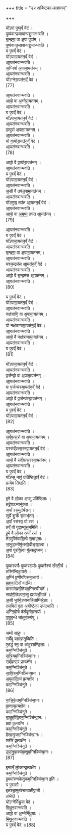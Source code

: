 +++
title = "२२ अबिष्टका-ब्राह्मणम्"

+++


यो॑ऽपां पुष्प॒व्ँ वेद॑ ।  
पुष्प॑वान्प्र॒जावा॑न्पशु॒मान्भ॑वति ।  
च॒न्द्रमा॒ वा अ॒पां पुष्प॑म् ।  
पुष्प॑वान्प्र॒जावा॑न्पशु॒मान्भ॑वति ।  
य ए॒वव्ँ वेद॑ ।  
यो॑ऽपामा॒यत॑न॒व्ँ वेद॑ ।  
आ॒यत॑नवान्भवति ।  
अ॒ग्निर्वा अ॒पामा॒यत॑नम् ।  
आ॒यत॑नवान्भवति ।  
यो॑ऽग्नेरा॒यत॑न॒व्ँ वेद॑ ।  
[77]




आ॒यत॑नवान्भवति ।  
आपो॒ वा अ॒ग्नेरा॒यत॑नम् ।  
आ॒यत॑नवान्भवति ।  
य ए॒वव्ँ वेद॑ ।  
यो॑ऽपामा॒यत॑न॒व्ँ वेद॑ ।  
आ॒यत॑नवान्भवति ।  
वा॒युर्वा अ॒पामा॒यत॑नम् ।  
आ॒यत॑नवान्भवति ।  
यो वा॒योरा॒यत॑न॒व्ँ वेद॑ ।  
आ॒यत॑नवान्भवति ।  
[78]




आपो॒ वै वा॒योरा॒यत॑नम् ।  
आ॒यत॑नवान्भवति ।  
य ए॒वव्ँ वेद॑ ।  
यो॑ऽपामा॒यत॑न॒व्ँ वेद॑ ।  
आ॒यत॑नवान्भवति ।  
अ॒सौ वै तप॑न्न॒पामा॒यत॑नम् ।  
आ॒यत॑नवान्भवति ।  
यो॑ऽमुष्य॒ तप॑त आ॒यत॑न॒व्ँ वेद॑ ।  
आ॒यत॑नवान्भवति ।  
आपो॒ वा अ॒मुष्य॒ तप॑त आ॒यत॑नम् ।  
[79]




आ॒यत॑नवान्भवति ।  
य ए॒वव्ँ वेद॑ ।  
यो॑ऽपामा॒यत॑न॒व्ँ वेद॑ ।  
आ॒यत॑नवान्भवति ।  
च॒न्द्रमा॒ वा अ॒पामा॒यत॑नम् ।  
आ॒यत॑नवान्भवति ।  
यश्च॒न्द्रम॑स आ॒यत॑न॒व्ँ वेद॑ ।  
आ॒यत॑नवान्भवति ।  
आपो॒ वै च॒न्द्रम॑स आ॒यत॑नम् ।  
आ॒यत॑नवान्भवति ।  
[80]




य ए॒वव्ँ वेद॑ ।  
यो॑ऽपामा॒यत॑न॒व्ँ वेद॑ ।  
आ॒यत॑नवान्भवति ।  
नक्ष॑त्राणि॒ वा अ॒पामा॒यत॑नम् ।  
आ॒यत॑नवान्भवति ।  
यो नक्ष॑त्राणामा॒यत॑न॒व्ँ वेद॑ ।  
आ॒यत॑नवान्भवति ।  
आपो॒ वै नक्ष॑त्राणामा॒यत॑नम् ।  
आ॒यत॑नवान्भवति ।  
य ए॒वव्ँ वेद॑ ।  
[81]




यो॑ऽपामा॒यत॑न॒व्ँ वेद॑ ।  
आ॒यत॑नवान्भवति ।  
प॒र्जन्यो॒ वा अ॒पामा॒यत॑नम् ।  
आ॒यत॑नवान्भवति ।  
यः प॒र्जन्य॑स्या॒यत॑न॒व्ँ वेद॑ ।  
आ॒यत॑नवान्भवति ।  
आपो॒ वै प॒र्जन्य॑स्या॒यत॑नम् ।  
आ॒यत॑नवान्भवति ।  
य ए॒वव्ँ वेद॑ ।  
यो॑ऽपामा॒यत॑न॒व्ँ वेद॑ ।  
[82]




आ॒यत॑नवान्भवति ।  
स॒व्ँव॒त्स॒रो वा अ॒पामा॒यत॑नम् ।  
आ॒यत॑नवान्भवति ।  
यस्स॑व्ँवत्स॒रस्या॒यत॑न॒व्ँ वेद॑ ।  
आ॒यत॑नवान्भवति ।  
आपो॒ वै स॑व्ँवत्स॒रस्या॒यत॑नम् ।  
आ॒यत॑नवान्भवति ।  
य ए॒वव्ँ वेद॑ ।  
यो॑ऽप्सु नावं॒ प्रति॑ष्ठिता॒व्ँ वेद॑ ।  
प्रत्ये॒व ति॑ष्ठति ।  
[83]




इ॒मे वै लो॒का अ॒प्सु प्रति॑ष्ठिताः ।  
तदे॒षाऽभ्यनू॑क्ता ।  
अ॒पाँ रस॒मुद॑यँसन् ।  
सूर्ये॑ शु॒क्रँ स॒माभृ॑तम् ।  
अ॒पाँ रस॑स्य॒ यो रसः॑ ।  
तव्ँ वो॑ गृह्णाम्युत्त॒ममिति॑ ।  
इ॒मे वै लो॒का अ॒पाँ रसः॑ ।  
ते॑ऽमुष्मि॑न्नादि॒त्ये स॒माभृ॑ताः ।  
जा॒नु॒द॒घ्नीमु॑त्तरवे॒दीङ्खा॒त्वा ।  
अ॒पां पू॑रयि॒त्वा गु॑ल्फद॒घ्नम् ।  
[84]




पुष्करपर्णैः पुष्करदण्डैः पुष्करैश्च॑ सँस्ती॒र्य ।  
तस्मि॑न्विहा॒यसे ।  
अ॒ग्निं प्र॒णीयो॑पसमा॒धाय॑ ।  
ब्र॒ह्म॒वा॒दिनो॑ वदन्ति ।  
कस्मा॑त्प्रणी॒तेयम॒ग्निश्चीयते॑ ।  
साप्र॑णी॒तेऽयम॒प्सु ह्यय॑ञ्ची॒यते॑ ।  
अ॒सौ भुव॑ने॒ऽप्यना॑हिताग्निरे॒ताः ।  
तम॒भित॑ ए॒ता अ॒बीष्ट॑का॒ उप॑दधाति ।  
अ॒ग्नि॒हो॒त्रे द॑र्शपूर्णमा॒सयोः॑ ।  
प॒शु॒ब॒न्धे चा॑तुर्मा॒स्येषु॑ ।  
[85]




अथो॑ आहुः ।  
सर्वे॑षु यज्ञक्र॒तुष्विति॑ ।  
ए॒तद्ध॑ स्म॒ वा आ॑हुश्शण्डि॒लाः ।  
कम॒ग्निञ्चि॑नुते ।  
स॒त्रि॒यम॒ग्निञ्चि॑न्वा॒नः ।  
स॒व्ँव॒त्स॒रं प्र॒त्यक्षे॑ण ।  
कम॒ग्निञ्चि॑नुते ।  
सा॒वि॒त्रम॒ग्निञ्चि॑न्वा॒नः ।  
अ॒मुमा॑दि॒त्यं प्र॒त्यक्षे॑ण ।  
कम॒ग्निञ्चि॑नुते ।  
[86]




ना॒चि॒के॒तम॒ग्निञ्चि॑न्वा॒नः ।  
प्रा॒णान्प्र॒त्यक्षे॑ण ।  
कम॒ग्निञ्चि॑नुते ।  
चा॒तु॒र्हो॒त्रि॒यम॒ग्निञ्चि॑न्वा॒नः ।  
ब्रह्म॑ प्र॒त्यक्षे॑ण ।  
कम॒ग्निञ्चि॑नुते ।  
वै॒श्व॒सृ॒जम॒ग्निञ्चि॑न्वा॒नः ।  
शरी॑रं प्र॒त्यक्षे॑ण ।  
कम॒ग्निञ्चि॑नुते ।  
उ॒पा॒नु॒वा॒क्य॑मा॒शुम॒ग्निञ्चि॑न्वा॒नः ।  
[87]




इ॒माल्ँ लो॒कान्प्र॒त्यक्षे॑ण ।  
कम॒ग्निञ्चि॑नुते ।  
इ॒ममा॑रुणकेतुकम॒ग्निञ्चि॑न्वा॒न इति॑ ।  
य ए॒वासौ ।  
इ॒तश्चा॒मुत॑श्चाव्यतीपा॒ती ।  
तमिति॑ ।  
यो॑ऽग्नेर्मि॑थू॒या वेद॑ ।  
मि॒थु॒न॒वान्भ॑वति ।  
आपो॒ वा अ॒ग्नेर्मि॑थू॒याः ।  
मि॒थु॒न॒वान्भ॑वति ।  
य ए॒वव्ँ वेद॑ ॥ [88]

